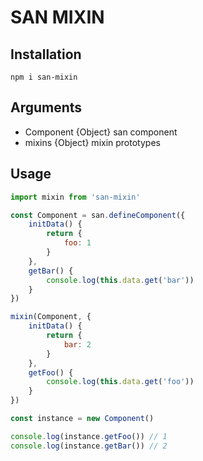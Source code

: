 # SAN MIXIN

## Installation

```
npm i san-mixin
```

## Arguments

- Component {Object} san component
- mixins {Object} mixin prototypes

## Usage

```js
import mixin from 'san-mixin'

const Component = san.defineComponent({
    initData() {
        return {
            foo: 1
        }
    },
    getBar() {
        console.log(this.data.get('bar'))
    }
})

mixin(Component, {
    initData() {
        return {
            bar: 2
        }
    },
    getFoo() {
        console.log(this.data.get('foo'))
    }
})

const instance = new Component()

console.log(instance.getFoo()) // 1
console.log(instance.getBar()) // 2
```